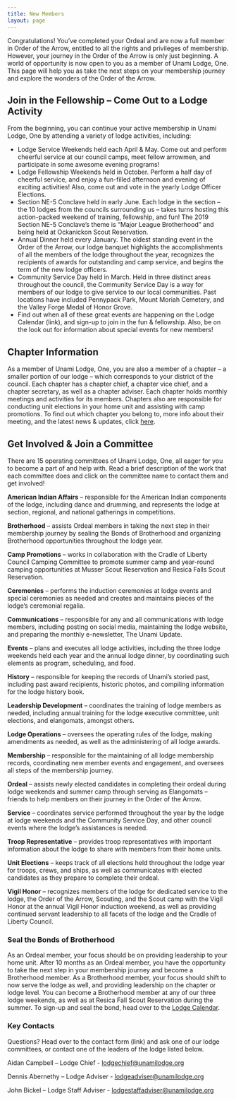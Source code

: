 ```yaml
---
title: New Members
layout: page
---
```


Congratulations! You’ve completed your Ordeal and are now a full member in Order of the Arrow, entitled to all the rights and privileges of membership. However, your journey in the Order of the Arrow is only just beginning. A world of opportunity is now open to you as a member of Unami Lodge, One. This page will help you as take the next steps on your membership journey and explore the wonders of the Order of the Arrow.

## Join in the Fellowship – Come Out to a Lodge Activity
From the beginning, you can continue your active membership in Unami Lodge, One by attending a variety of lodge activities, including:
-	Lodge Service Weekends held each April & May. Come out and perform cheerful service at our council camps, meet fellow arrowmen, and participate in some awesome evening programs!
-	Lodge Fellowship Weekends held in October. Perform a half day of cheerful service, and enjoy a fun-filled afternoon and evening of exciting activities! Also, come out and vote in the yearly Lodge Officer Elections.
-	Section NE-5 Conclave held in early June. Each lodge in the section – the 10 lodges from the councils surrounding us – takes turns hosting this action-packed weekend of training, fellowship, and fun! The 2019 Section NE-5 Conclave’s theme is “Major League Brotherhood” and being held at Ockanickon Scout Reservation.
-	Annual Dinner held every January. The oldest standing event in the Order of the Arrow, our lodge banquet highlights the accomplishments of all the members of the lodge throughout the year, recognizes the recipients of awards for outstanding and camp service, and begins the term of the new lodge officers.
-	Community Service Day held in March. Held in three distinct areas throughout the council, the Community Service Day is a way for members of our lodge to give service to our local communities. Past locations have included Pennypack Park, Mount Moriah Cemetery, and the Valley Forge Medal of Honor Grove.
-	Find out when all of these great events are happening on the Lodge Calendar (link), and sign-up to join in the fun & fellowship. Also, be on the look out for information about special events for new members!

## Chapter Information
As a member of Unami Lodge, One, you are also a member of a chapter – a smaller portion of our lodge – which corresponds to your district of the council. Each chapter has a chapter chief, a chapter vice chief, and a chapter secretary, as well as a chapter adviser. Each chapter holds monthly meetings and activities for its members. Chapters also are responsible for conducting unit elections in your home unit and assisting with camp promotions. To find out which chapter you belong to, more info about their meeting, and the latest news & updates, click [here](chapters.html).

## Get Involved & Join a Committee
There are 15 operating committees of Unami Lodge, One, all eager for you to become a part of and help with. Read a brief description of the work that each committee does and click on the committee name to contact them and get involved!

**American Indian Affairs** – responsible for the American Indian components of the lodge, including dance and drumming, and represents the lodge at section, regional, and national gatherings in competitions.

**Brotherhood** – assists Ordeal members in taking the next step in their membership journey by sealing the Bonds of Brotherhood and organizing Brotherhood opportunities throughout the lodge year.

**Camp Promotions** – works in collaboration with the Cradle of Liberty Council Camping Committee to promote summer camp and year-round camping opportunities at Musser Scout Reservation and Resica Falls Scout Reservation.

**Ceremonies** – performs the induction ceremonies at lodge events and special ceremonies as needed and creates and maintains pieces of the lodge’s ceremonial regalia.

**Communications** – responsible for any and all communications with lodge members, including posting on social media, maintaining the lodge website, and preparing the monthly e-newsletter, The Unami Update.

**Events** – plans and executes all lodge activities, including the three lodge weekends held each year and the annual lodge dinner, by coordinating such elements as program, scheduling, and food.

**History** – responsible for keeping the records of Unami’s storied past, including past award recipients, historic photos, and compiling information for the lodge history book.

**Leadership Development** – coordinates the training of lodge members as needed, including annual training for the lodge executive committee, unit elections, and elangomats, amongst others.

**Lodge Operations** – oversees the operating rules of the lodge, making amendments as needed, as well as the administering of all lodge awards.

**Membership** – responsible for the maintaining of all lodge membership records, coordinating new member events and engagement, and oversees all steps of the membership journey.

**Ordeal** – assists newly elected candidates in completing their ordeal during lodge weekends and summer camp through serving as Elangomats – friends to help members on their journey in the Order of the Arrow.

**Service** – coordinates service performed throughout the year by the lodge at lodge weekends and the Community Service Day, and other council events where the lodge’s assistances is needed.

**Troop Representative** – provides troop representatives with important information about the lodge to share with members from their home units.

**Unit Elections** – keeps track of all elections held throughout the lodge year for troops, crews, and ships, as well as communicates with elected candidates as they prepare to complete their ordeal.

**Vigil Honor** – recognizes members of the lodge for dedicated service to the lodge, the Order of the Arrow, Scouting, and the Scout camp with the Vigil Honor at the annual Vigil Honor induction weekend, as well as providing continued servant leadership to all facets of the lodge and the Cradle of Liberty Council.

### Seal the Bonds of Brotherhood
As an Ordeal member, your focus should be on providing leadership to your home unit. After 10 months as an Ordeal member, you have the opportunity to take the next step in your membership journey and become a Brotherhood member. As a Brotherhood member, your focus should shift to now serve the lodge as well, and providing leadership on the chapter or lodge level. You can become a Brotherhood member at any of our three lodge weekends, as well as at Resica Fall Scout Reservation during the summer. To sign-up and seal the bond, head over to the [Lodge Calendar](calendar).

### Key Contacts
Questions? Head over to the contact form (link) and ask one of our lodge committees, or contact one of the leaders of the lodge listed below.

Aidan Campbell – Lodge Chief - lodgechief@unamilodge.org

Dennis Abernethy – Lodge Adviser - lodgeadviser@unamilodge.org

John Bickel – Lodge Staff Adviser - lodgestaffadviser@unamilodge.org
